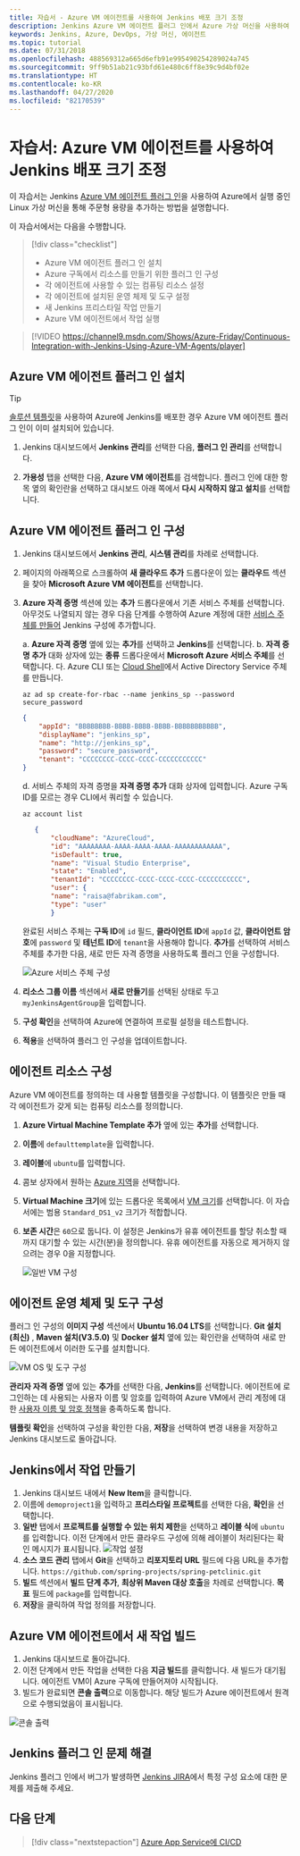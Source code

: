 ```yaml
---
title: 자습서 - Azure VM 에이전트를 사용하여 Jenkins 배포 크기 조정
description: Jenkins Azure VM 에이전트 플러그 인에서 Azure 가상 머신을 사용하여 추가 용량을 Jenkins 파이프라인에 추가하는 방법을 알아봅니다.
keywords: Jenkins, Azure, DevOps, 가상 머신, 에이전트
ms.topic: tutorial
ms.date: 07/31/2018
ms.openlocfilehash: 488569312a665d6efb91e995490254289024a745
ms.sourcegitcommit: 9ff9b51ab21c93bfd61e480c6ff8e39c9d4bf02e
ms.translationtype: HT
ms.contentlocale: ko-KR
ms.lasthandoff: 04/27/2020
ms.locfileid: "82170539"
---
```

# <a name="tutorial-scale-jenkins-deployments-with-azure-vm-agents"></a>자습서: Azure VM 에이전트를 사용하여 Jenkins 배포 크기 조정

이 자습서는 Jenkins [Azure VM 에이전트 플러그 인](https://plugins.jenkins.io/azure-vm-agents)을 사용하여 Azure에서 실행 중인 Linux 가상 머신을 통해 주문형 용량을 추가하는 방법을 설명합니다.

이 자습서에서는 다음을 수행합니다.

> [!div class="checklist"]
> * Azure VM 에이전트 플러그 인 설치
> * Azure 구독에서 리소스를 만들기 위한 플러그 인 구성
> * 각 에이전트에 사용할 수 있는 컴퓨팅 리소스 설정
> * 각 에이전트에 설치된 운영 체제 및 도구 설정
> * 새 Jenkins 프리스타일 작업 만들기
> * Azure VM 에이전트에서 작업 실행

> [!VIDEO https://channel9.msdn.com/Shows/Azure-Friday/Continuous-Integration-with-Jenkins-Using-Azure-VM-Agents/player]

## <a name="install-azure-vm-agents-plugin"></a>Azure VM 에이전트 플러그 인 설치

> [!TIP]
> [솔루션 템플릿](configure-on-linux-vm.md)을 사용하여 Azure에 Jenkins를 배포한 경우 Azure VM 에이전트 플러그 인이 이미 설치되어 있습니다.

1. Jenkins 대시보드에서 **Jenkins 관리**를 선택한 다음, **플러그 인 관리**를 선택합니다.

1. **가용성** 탭을 선택한 다음, **Azure VM 에이전트**를 검색합니다. 플러그 인에 대한 항목 옆의 확인란을 선택하고 대시보드 아래 쪽에서 **다시 시작하지 않고 설치**를 선택합니다.

## <a name="configure-the-azure-vm-agents-plugin"></a>Azure VM 에이전트 플러그 인 구성

1. Jenkins 대시보드에서 **Jenkins 관리**, **시스템 관리**를 차례로 선택합니다.

1. 페이지의 아래쪽으로 스크롤하여 **새 클라우드 추가** 드롭다운이 있는 **클라우드** 섹션을 찾아 **Microsoft Azure VM 에이전트**를 선택합니다.

1. **Azure 자격 증명** 섹션에 있는 **추가** 드롭다운에서 기존 서비스 주체를 선택합니다. 아무것도 나열되지 않는 경우 다음 단계를 수행하여 Azure 계정에 대한 [서비스 주체를 만들어](/cli/azure/create-an-azure-service-principal-azure-cli?toc=%2fazure%2fazure-resource-manager) Jenkins 구성에 추가합니다.

    a. **Azure 자격 증명** 옆에 있는 **추가**를 선택하고 **Jenkins**를 선택합니다.
    b. **자격 증명 추가** 대화 상자에 있는 **종류** 드롭다운에서 **Microsoft Azure 서비스 주체**를 선택합니다.
    다. Azure CLI 또는 [Cloud Shell](/azure/cloud-shell/overview)에서 Active Directory Service 주체를 만듭니다.
    
    ```azurecli-interactive
    az ad sp create-for-rbac --name jenkins_sp --password secure_password
    ```

    ```json
    {
        "appId": "BBBBBBBB-BBBB-BBBB-BBBB-BBBBBBBBBBB",
        "displayName": "jenkins_sp",
        "name": "http://jenkins_sp",
        "password": "secure_password",
        "tenant": "CCCCCCCC-CCCC-CCCC-CCCCCCCCCCC"
    }
    ```
    d. 서비스 주체의 자격 증명을 **자격 증명 추가** 대화 상자에 입력합니다. Azure 구독 ID를 모르는 경우 CLI에서 쿼리할 수 있습니다.
     
     ```azurecli-interactive
     az account list
     ```

     ```json
        {
            "cloudName": "AzureCloud",
            "id": "AAAAAAAA-AAAA-AAAA-AAAA-AAAAAAAAAAAA",
            "isDefault": true,
            "name": "Visual Studio Enterprise",
            "state": "Enabled",
            "tenantId": "CCCCCCCC-CCCC-CCCC-CCCC-CCCCCCCCCCC",
            "user": {
            "name": "raisa@fabrikam.com",
            "type": "user"
            }
     ```

    완료된 서비스 주체는 **구독 ID**에 `id` 필드, **클라이언트 ID**에 `appId` 값, **클라이언트 암호**에 `password` 및 **테넌트 ID**에 `tenant`을 사용해야 합니다. **추가**를 선택하여 서비스 주체를 추가한 다음, 새로 만든 자격 증명을 사용하도록 플러그 인을 구성합니다.

    ![Azure 서비스 주체 구성](./media/scale-deployments-using-vm-agents/new-service-principal.png)

    

1. **리소스 그룹 이름** 섹션에서 **새로 만들기**를 선택된 상태로 두고 `myJenkinsAgentGroup`을 입력합니다.
1. **구성 확인**을 선택하여 Azure에 연결하여 프로필 설정을 테스트합니다.
1. **적용**을 선택하여 플러그 인 구성을 업데이트합니다.

## <a name="configure-agent-resources"></a>에이전트 리소스 구성

Azure VM 에이전트를 정의하는 데 사용할 템플릿을 구성합니다. 이 템플릿은 만들 때 각 에이전트가 갖게 되는 컴퓨팅 리소스를 정의합니다.

1. **Azure Virtual Machine Template 추가** 옆에 있는 **추가**를 선택합니다.
1. **이름**에 `defaulttemplate`을 입력합니다.
1. **레이블**에 `ubuntu`를 입력합니다.
1. 콤보 상자에서 원하는 [Azure 지역](https://azure.microsoft.com/regions/?ref=microsoft.com&utm_source=microsoft.com&utm_medium=docs&utm_campaign=visualstudio)을 선택합니다.
1. **Virtual Machine 크기**에 있는 드롭다운 목록에서 [VM 크기](/azure/virtual-machines/linux/sizes)를 선택합니다. 이 자습서에는 범용 `Standard_DS1_v2` 크기가 적합합니다.   
1. **보존 시간**은 `60`으로 둡니다. 이 설정은 Jenkins가 유휴 에이전트를 할당 취소할 때까지 대기할 수 있는 시간(분)을 정의합니다. 유휴 에이전트를 자동으로 제거하지 않으려는 경우 0을 지정합니다.

   ![일반 VM 구성](./media/scale-deployments-using-vm-agents/general-config.png)

## <a name="configure-agent-operating-system-and-tools"></a>에이전트 운영 체제 및 도구 구성

플러그 인 구성의 **이미지 구성** 섹션에서 **Ubuntu 16.04 LTS**를 선택합니다. **Git 설치(최신)** , **Maven 설치(V3.5.0)** 및 **Docker 설치** 옆에 있는 확인란을 선택하여 새로 만든 에이전트에서 이러한 도구를 설치합니다.

![VM OS 및 도구 구성](./media/scale-deployments-using-vm-agents/jenkins-os-config.png)

**관리자 자격 증명** 옆에 있는 **추가**를 선택한 다음, **Jenkins**를 선택합니다. 에이전트에 로그인하는 데 사용되는 사용자 이름 및 암호를 입력하여 Azure VM에서 관리 계정에 대한 [사용자 이름 및 암호 정책](/azure/virtual-machines/linux/faq#what-are-the-username-requirements-when-creating-a-vm)을 충족하도록 합니다.

**템플릿 확인**을 선택하여 구성을 확인한 다음, **저장**을 선택하여 변경 내용을 저장하고 Jenkins 대시보드로 돌아갑니다.

## <a name="create-a-job-in-jenkins"></a>Jenkins에서 작업 만들기

1. Jenkins 대시보드 내에서 **New Item**을 클릭합니다. 
1. 이름에 `demoproject1`을 입력하고 **프리스타일 프로젝트**를 선택한 다음, **확인**을 선택합니다.
1. **일반** 탭에서 **프로젝트를 실행할 수 있는 위치 제한**을 선택하고 **레이블 식**에 `ubuntu`를 입력합니다. 이전 단계에서 만든 클라우드 구성에 의해 레이블이 처리된다는 확인 메시지가 표시됩니다. 
   ![작업 설정](./media/scale-deployments-using-vm-agents/job-config.png)
1. **소스 코드 관리** 탭에서 **Git**을 선택하고 **리포지토리 URL** 필드에 다음 URL을 추가합니다. `https://github.com/spring-projects/spring-petclinic.git`
1. **빌드** 섹션에서 **빌드 단계 추가**, **최상위 Maven 대상 호출**을 차례로 선택합니다. **목표** 필드에 `package`를 입력합니다.
1. **저장**을 클릭하여 작업 정의를 저장합니다.

## <a name="build-the-new-job-on-an-azure-vm-agent"></a>Azure VM 에이전트에서 새 작업 빌드

1. Jenkins 대시보드로 돌아갑니다.
1. 이전 단계에서 만든 작업을 선택한 다음 **지금 빌드**를 클릭합니다. 새 빌드가 대기됩니다. 에이전트 VM이 Azure 구독에 만들어져야 시작됩니다.
1. 빌드가 완료되면 **콘솔 출력**으로 이동합니다. 해당 빌드가 Azure 에이전트에서 원격으로 수행되었음이 표시됩니다.

![콘솔 출력](./media/scale-deployments-using-vm-agents/console-output.png)

## <a name="troubleshooting-the-jenkins-plugin"></a>Jenkins 플러그 인 문제 해결

Jenkins 플러그 인에서 버그가 발생하면 [Jenkins JIRA](https://issues.jenkins-ci.org/)에서 특정 구성 요소에 대한 문제를 제출해 주세요.

## <a name="next-steps"></a>다음 단계

> [!div class="nextstepaction"]
> [Azure App Service에 CI/CD](deploy-from-github-to-azure-app-service.md)